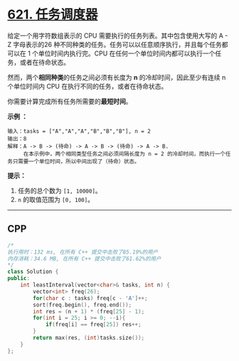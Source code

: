 # [621. 任务调度器](https://leetcode-cn.com/problems/task-scheduler/)

给定一个用字符数组表示的 CPU 需要执行的任务列表。其中包含使用大写的 A - Z 字母表示的26 种不同种类的任务。任务可以以任意顺序执行，并且每个任务都可以在 1 个单位时间内执行完。CPU 在任何一个单位时间内都可以执行一个任务，或者在待命状态。

然而，两个**相同种类**的任务之间必须有长度为 **n** 的冷却时间，因此至少有连续 n 个单位时间内 CPU 在执行不同的任务，或者在待命状态。

你需要计算完成所有任务所需要的**最短时间**。

 

**示例 ：**

```
输入：tasks = ["A","A","A","B","B","B"], n = 2
输出：8
解释：A -> B -> (待命) -> A -> B -> (待命) -> A -> B.
     在本示例中，两个相同类型任务之间必须间隔长度为 n = 2 的冷却时间，而执行一个任务只需要一个单位时间，所以中间出现了（待命）状态。 
```

 

**提示：**

1. 任务的总个数为 `[1, 10000]`。
2. `n` 的取值范围为 `[0, 100]`。

***

## CPP

```cpp
/*
执行用时：132 ms, 在所有 C++ 提交中击败了85.19%的用户
内存消耗：34.6 MB, 在所有 C++ 提交中击败了61.62%的用户
*/
class Solution {
public:
    int leastInterval(vector<char>& tasks, int n) {
        vector<int> freq(26);
        for(char c : tasks) freq[c - 'A']++;
        sort(freq.begin(), freq.end());
        int res = (n + 1) * (freq[25] - 1);
        for(int i = 25; i >= 0; --i){
            if(freq[i] == freq[25]) res++;
        }
        return max(res, (int)tasks.size());
    }
};
```

